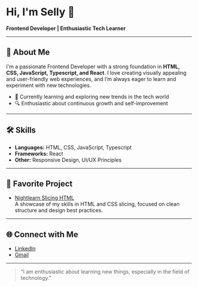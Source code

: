 # Hi, I'm Selly 👋

**Frontend Developer | Enthusiastic Tech Learner**

---

## 🚀 About Me

I'm a passionate Frontend Developer with a strong foundation in **HTML, CSS, JavaScript, Typescript, and React**. I love creating visually appealing and user-friendly web experiences, and I’m always eager to learn and experiment with new technologies.

- 🌱 Currently learning and exploring new trends in the tech world  
- 🔍 Enthusiastic about continuous growth and self-improvement

---

## 🛠️ Skills

- **Languages:** HTML, CSS, JavaScript, Typescript
- **Frameworks:** React
- **Other:** Responsive Design, UI/UX Principles

---

## 📌 Favorite Project

- [Nightlearn Slicing HTML](https://github.com/seriouselly/nightlearn-slicing-html.git)  
  A showcase of my skills in HTML and CSS slicing, focused on clean structure and design best practices.

---

## 🌐 Connect with Me

- [LinkedIn](https://www.linkedin.com/in/sellysupriyatin)
- [Gmail](supriyatinselly@gmail.com)

---

> “I am enthusiastic about learning new things, especially in the field of technology.”
